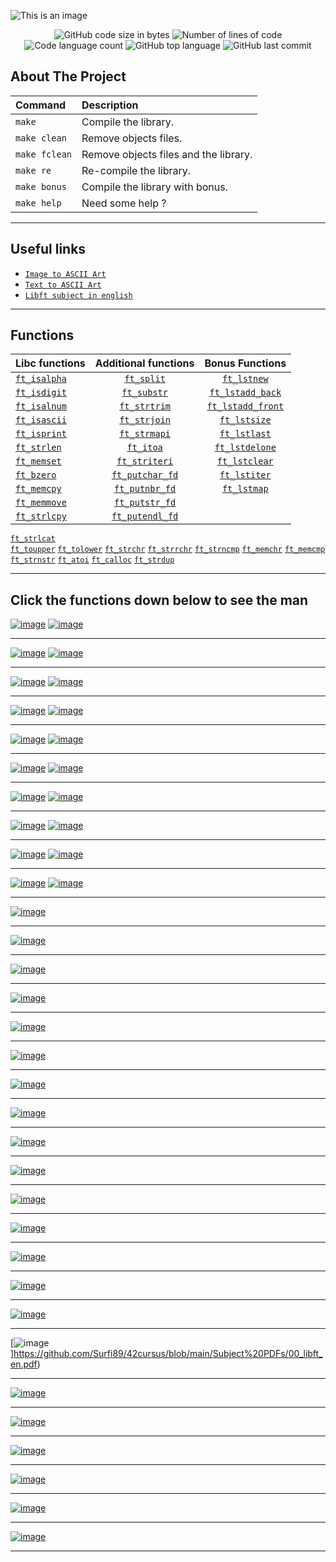 

![This is an image](https://zupimages.net/up/22/37/84dg.png)

<p align="center">
	<img alt="GitHub code size in bytes" src="https://img.shields.io/github/languages/code-size/BennieBickles/Libft?color=blueviolet" />
	<img alt="Number of lines of code" src="https://img.shields.io/tokei/lines/github/BennieBickles/Libft?color=blueviolet" />
	<img alt="Code language count" src="https://img.shields.io/github/languages/count/BennieBickles/Libft?color=blue" />
	<img alt="GitHub top language" src="https://img.shields.io/github/languages/top/BennieBickles/Libft?color=blue" />
	<img alt="GitHub last commit" src="https://img.shields.io/github/last-commit/BennieBickles/Libft?color=brightgreen" />
</p>


<!-- ABOUT THE PROJECT -->
## About The Project

Command       |  Description
:-------------|:-------------
`make`        | Compile the library.
`make clean`  | Remove objects files.
`make fclean` | Remove objects files and the library.
`make re`     | Re-compile the library.
`make bonus`  | Compile the library with bonus.
`make help`   | Need some help ?
__________________________________________________________________

## Useful links

* [`Image to ASCII Art`](https://emojicombos.com/dot-art-generator)	
* [`Text to ASCII Art`](http://patorjk.com/software/taag/#p=display&f=Graffiti&t=Type%20Something%20)
* [`Libft subject in english`](https://github.com/Surfi89/42cursus/blob/main/Subject%20PDFs/00_libft_en.pdf)

__________________________________________________________________

## Functions

Libc functions | Additional functions | Bonus Functions 
:----------- | :-----------: | :-----------: 
[`ft_isalpha`](srcs/ft_isalpha.c)	| [`ft_split`](srcs/ft_split.c)			| [`ft_lstnew`](srcs/ft_lstnew.c)
[`ft_isdigit`](srcs/ft_isdigit.c)	| [`ft_substr`](srcs/ft_substr.c)		| [`ft_lstadd_back`](srcs/ft_lstadd_back.c)
[`ft_isalnum`](srcs/ft_isalnum.c)	| [`ft_strtrim`](srcs/ft_strtrim.c)		| [`ft_lstadd_front`](srcs/ft_lstadd_front.c)
[`ft_isascii`](srcs/ft_isascii.c)	| [`ft_strjoin`](srcs/ft_strjoin.c)		| [`ft_lstsize`](srcs/ft_lstsize.c)
[`ft_isprint`](srcs/ft_isprint.c)	| [`ft_strmapi`](srcs/ft_strmapi.c)		| [`ft_lstlast`](srcs/ft_lstlast.c)
[`ft_strlen`](srcs/ft_strlen.c)		| [`ft_itoa`](srcs/ft_itoa.c)			| [`ft_lstdelone`](srcs/ft_lstdelone.c)
[`ft_memset`](srcs/ft_memset.c)		| [`ft_striteri`](srcs/ft_striteri.c)		| [`ft_lstclear`](srcs/ft_lstclear.c)
[`ft_bzero`](srcs/ft_bzero.c)		| [`ft_putchar_fd`](srcs/ft_putchar_fd.c)	| [`ft_lstiter`](srcs/ft_lstiter.c)
[`ft_memcpy`](srcs/ft_memcpy.c)		| [`ft_putnbr_fd`](srcs/ft_putnbr_fd.c)		| [`ft_lstmap`](srcs/ft_lstmap.c)
[`ft_memmove`](srcs/ft_memmove.c)	| [`ft_putstr_fd`](srcs/ft_putstr_fd.c)	
[`ft_strlcpy`](srcs/ft_strlcpy.c)	| [`ft_putendl_fd`](srcs/ft_putendl_fd.c)
[`ft_strlcat`](srcs/ft_strlcat.c)	 
[`ft_toupper`](srcs/ft_toupper.c) 
[`ft_tolower`](srcs/ft_tolower.c)
[`ft_strchr`](srcs/ft_strchr.c)
[`ft_strrchr`](srcs/ft_strrchr.c)
[`ft_strncmp`](srcs/ft_strncmp.c)
[`ft_memchr`](srcs/ft_memchr.c)
[`ft_memcmp`](srcs/ft_memcmp.c)
[`ft_strnstr`](srcs/ft_strnstr.c)
[`ft_atoi`](srcs/ft_atoi.c)
[`ft_calloc`](srcs/ft_calloc.c)
[`ft_strdup`](srcs/ft_strdup.c)

_____________________________________________________

## Click the functions down below to see the man

[![image](https://zupimages.net/up/22/37/ijv4.png)](https://linux.die.net/man/3/isalpha) [![image](https://zupimages.net/up/22/37/8vbf.png)](https://linux.die.net/man/3/isdigit)
__________________________________________________________________
[![image](https://zupimages.net/up/22/37/kqaz.png)](https://linux.die.net/man/3/isalnum) [![image](https://zupimages.net/up/22/37/ncnp.png)](https://linux.die.net/man/3/isascii)
__________________________________________________________________
[![image](https://zupimages.net/up/22/37/l6zu.png)](https://linux.die.net/man/3/isprint) [![image](https://zupimages.net/up/22/37/vu8y.png)](https://linux.die.net/man/3/strlen)
__________________________________________________________________
[![image](https://zupimages.net/up/22/37/y7m3.png)](https://linux.die.net/man/3/memset) [![image](https://zupimages.net/up/22/37/5z23.png)](https://linux.die.net/man/3/bzero)
__________________________________________________________________
[![image](https://zupimages.net/up/22/37/3sta.png)](https://linux.die.net/man/3/memcpy) [![image](https://zupimages.net/up/22/37/tqlc.png)](https://linux.die.net/man/3/memmove)
__________________________________________________________________
[![image](https://zupimages.net/up/22/37/szb0.png)](https://linux.die.net/man/3/strlcpy) [![image](https://zupimages.net/up/22/37/szb0.png)](https://linux.die.net/man/3/memcpy)
__________________________________________________________________
[![image](https://zupimages.net/up/22/37/v687.png)](https://linux.die.net/man/3/toupper) [![image](https://zupimages.net/up/22/37/fdhx.png)](https://linux.die.net/man/3/tolower)
__________________________________________________________________
[![image](https://zupimages.net/up/22/37/tqbw.png)](https://linux.die.net/man/3/strchr) [![image](https://zupimages.net/up/22/37/44o7.png)](https://linux.die.net/man/3/strrchr)
__________________________________________________________________
[![image](https://zupimages.net/up/22/37/msnh.png)](https://linux.die.net/man/3/strcmp) [![image](https://zupimages.net/up/22/37/hqxu.png)](https://linux.die.net/man/3/memchr)
__________________________________________________________________
[![image](https://zupimages.net/up/22/37/mxu4.png)](https://linux.die.net/man/3/memcmp) [![image](https://zupimages.net/up/22/37/mzb6.png)](https://www.freebsd.org/cgi/man.cgi?query=strnstr&sektion=3)
__________________________________________________________________
[![image](https://zupimages.net/up/22/37/h12s.png)](https://linux.die.net/man/3/atoi)
__________________________________________________________________
[![image](https://zupimages.net/up/22/37/3bik.png)](https://linux.die.net/man/3/calloc)
__________________________________________________________________

[![image](https://zupimages.net/up/22/37/b238.png)](https://linux.die.net/man/3/strdup)
__________________________________________________________________
[![image](https://zupimages.net/up/22/37/o8vy.png)](https://manpages.org/functionsubstr/3)
__________________________________________________________________
[![image](https://zupimages.net/up/22/37/h3bf.png)](https://docs.oracle.com/cd/E19253-01/819-6958/gelrb/index.html)
__________________________________________________________________
[![image](https://zupimages.net/up/22/37/t8ar.png)](https://man.cx/strltrim(3))
__________________________________________________________________
[![image](https://zupimages.net/up/22/37/9dme.png)](https://h-deb.clg.qc.ca/Sujets/AuSecours/Fonction-split.html)
__________________________________________________________________
[![image](https://zupimages.net/up/22/37/li2p.png)](https://www.mkssoftware.com/docs/man3/itoa.3.asp)
__________________________________________________________________
[![image](https://zupimages.net/up/22/37/19az.png)](https://velog.io/@jungjaedev/ftstrmapi)
_________________________________________________________________
[![image](https://zupimages.net/up/22/37/61qy.png)](https://github.com/Surfi89/42cursus/blob/main/Subject%20PDFs/00_libft_en.pdf)
__________________________________________________________________
[![image](https://zupimages.net/up/22/37/v888.png)](https://www.geeksforgeeks.org/input-output-system-calls-c-create-open-close-read-write/)
__________________________________________________________________
[![image](https://zupimages.net/up/22/37/ca55.png)](https://www.geeksforgeeks.org/input-output-system-calls-c-create-open-close-read-write/)
__________________________________________________________________
[![image](https://zupimages.net/up/22/37/fzae.png)](https://www.geeksforgeeks.org/input-output-system-calls-c-create-open-close-read-write/)
__________________________________________________________________
[![image](https://zupimages.net/up/22/37/3i49.png)](https://github.com/Surfi89/42cursus/blob/main/Subject%20PDFs/00_libft_en.pdf)
__________________________________________________________________
[![image](https://zupimages.net/up/22/37/s0zg.png)](https://github.com/Surfi89/42cursus/blob/main/Subject%20PDFs/00_libft_en.pdf)
__________________________________________________________________
[![image](https://zupimages.net/up/22/37/tud3.png)]https://github.com/Surfi89/42cursus/blob/main/Subject%20PDFs/00_libft_en.pdf)
__________________________________________________________________
[![image](https://zupimages.net/up/22/37/hsqg.png)](https://github.com/Surfi89/42cursus/blob/main/Subject%20PDFs/00_libft_en.pdf)

__________________________________________________________________
[![image](https://zupimages.net/up/22/37/u0ma.png)](https://github.com/Surfi89/42cursus/blob/main/Subject%20PDFs/00_libft_en.pdf)

__________________________________________________________________
[![image](https://zupimages.net/up/22/37/40qi.png)](https://github.com/Surfi89/42cursus/blob/main/Subject%20PDFs/00_libft_en.pdf)

__________________________________________________________________
[![image](https://zupimages.net/up/22/37/d036.png)](https://github.com/Surfi89/42cursus/blob/main/Subject%20PDFs/00_libft_en.pdf)

__________________________________________________________________
[![image](https://zupimages.net/up/22/37/ax8j.png)](https://github.com/Surfi89/42cursus/blob/main/Subject%20PDFs/00_libft_en.pdf)

__________________________________________________________________
[![image](https://zupimages.net/up/22/37/9qim.png)](https://github.com/Surfi89/42cursus/blob/main/Subject%20PDFs/00_libft_en.pdf)
__________________________________________________________________
